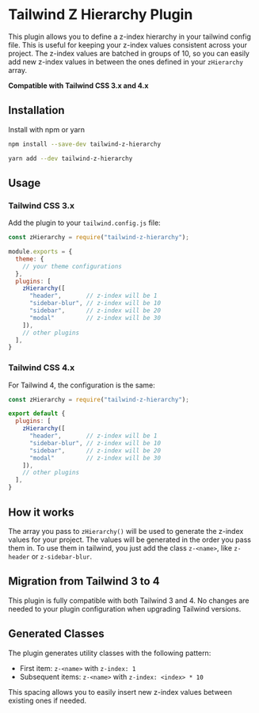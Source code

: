 # Tailwind Z Hierarchy Plugin

This plugin allows you to define a z-index hierarchy in your tailwind config file. This is useful for keeping your z-index values consistent across your project. The z-index values are batched in groups of 10, so you can easily add new z-index values in between the ones defined in your `zHierarchy` array.

**Compatible with Tailwind CSS 3.x and 4.x**

## Installation

Install with npm or yarn

```bash
npm install --save-dev tailwind-z-hierarchy
```

```bash
yarn add --dev tailwind-z-hierarchy
```

## Usage

### Tailwind CSS 3.x

Add the plugin to your `tailwind.config.js` file:

```js
const zHierarchy = require("tailwind-z-hierarchy");

module.exports = {
  theme: {
    // your theme configurations
  },
  plugins: [
    zHierarchy([
      "header",       // z-index will be 1
      "sidebar-blur", // z-index will be 10
      "sidebar",      // z-index will be 20
      "modal"         // z-index will be 30
    ]),
    // other plugins
  ],
}
```

### Tailwind CSS 4.x

For Tailwind 4, the configuration is the same:

```js
const zHierarchy = require("tailwind-z-hierarchy");

export default {
  plugins: [
    zHierarchy([
      "header",       // z-index will be 1
      "sidebar-blur", // z-index will be 10
      "sidebar",      // z-index will be 20
      "modal"         // z-index will be 30
    ]),
    // other plugins
  ],
}
```

## How it works

The array you pass to `zHierarchy()` will be used to generate the z-index values for your project. The values will be generated in the order you pass them in. To use them in tailwind, you just add the class `z-<name>`, like `z-header` or `z-sidebar-blur`.

## Migration from Tailwind 3 to 4

This plugin is fully compatible with both Tailwind 3 and 4. No changes are needed to your plugin configuration when upgrading Tailwind versions.

## Generated Classes

The plugin generates utility classes with the following pattern:

- First item: `z-<name>` with `z-index: 1`
- Subsequent items: `z-<name>` with `z-index: <index> * 10`

This spacing allows you to easily insert new z-index values between existing ones if needed.
